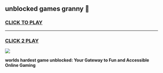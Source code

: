 
## unblocked games granny 👋
<h3>
<a href="https://premium.freeplayer.one?title=unblocked_games_granny&ref=13F">CLICK TO PLAY</a></h3>
<hr>

<h3>
<a href="https://premium.freeplayer.one?title=unblocked_games_granny&ref=13F">CLICK 2 PLAY</a>
  
</h3>

<a href="https://premium.freeplayer.one?title=unblocked_games_granny&ref=12F/"><img src="https://clearcache.store/games.png"></a>


**worlds hardest game unblocked: Your Gateway to Fun and Accessible Online Gaming**
